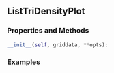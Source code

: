 ## <a id="McUtils.Plots.Plots.ListTriDensityPlot">ListTriDensityPlot</a>


### Properties and Methods
```python
__init__(self, griddata, **opts): 
```

### Examples
